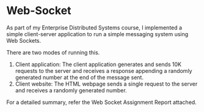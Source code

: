 # Web-Socket
As part of my Enterprise Distributed Systems course, I implemented a simple client-server application to run a simple messaging system using Web Sockets.

There are two modes of running this.
1. Client application: The client application generates and sends 10K requests to the server and receives a response appending a randomly generated number at the end of the message sent.
2. Client website: The HTML webpage sends a single request to the server and receives a randomly generated number.

For a detailed summary, refer the Web Socket Assignment Report attached.
